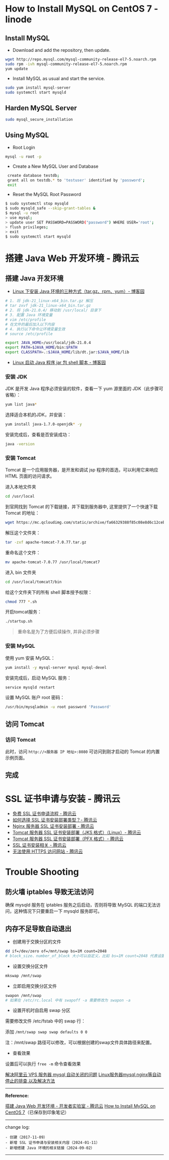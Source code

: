 # How to Install MySQL on CentOS 7 - linode

## Install MySQL

* Download and add the repository, then update.

```sh
wget http://repo.mysql.com/mysql-community-release-el7-5.noarch.rpm
sudo rpm -ivh mysql-community-release-el7-5.noarch.rpm
yum update
```

* Install MySQL as usual and start the service.

```sh
sudo yum install mysql-server
sudo systemctl start mysqld
```

## Harden MySQL Server

```sh
sudo mysql_secure_installation
```

## Using MySQL

* Root Login

```sh
mysql -u root -p
```

* Create a New MySQL User and Database

```sh
 create database testdb;
 grant all on testdb.* to 'testuser' identified by 'password';
 exit
```

* Reset the MySQL Root Password

```sh
$ sudo systemctl stop mysqld
$ sudo mysqld_safe --skip-grant-tables &
$ mysql -u root
> use mysql;
> update user SET PASSWORD=PASSWORD("password") WHERE USER='root';
> flush privileges;
> exit
$ sudo systemctl start mysqld
```

# 搭建 Java Web 开发环境 - 腾讯云

## 搭建 Java 开发环境

* [Linux 下安装 Java 环境的三种方式（tar.gz、rpm、yum）- 博客园](https://www.cnblogs.com/antLaddie/p/17599359.html)

```sh
# 1. 将 jdk-21_linux-x64_bin.tar.gz 解压
# tar zxvf jdk-21_linux-x64_bin.tar.gz
# 2. 将 jdk-21.0.4/ 移动到 /usr/local/ 目录下
# 3. 配置 Java 环境变量
# vim /etc/profile
# 在文件的最后加入以下内容
# 4. 执行以下命令让环境变量生效
# source /etc/profile

export JAVA_HOME=/usr/local/jdk-21.0.4
export PATH=$JAVA_HOME/bin:$PATH
export CLASSPATH=.:$JAVA_HOME/lib/dt.jar:$JAVA_HOME/lib
```

* [Linux 启动 Java 程序 jar 包 shell 脚本 - 博客园](https://www.cnblogs.com/zhaojinhui/p/17238758.html)

### 安装 JDK

JDK 是开发 Java 程序必须安装的软件，查看一下 yum 源里面的 JDK（此步骤可省略）：

```sh
yum list java*
```

选择适合本机的JDK，并安装：

```sh
yum install java-1.7.0-openjdk* -y
```

安装完成后，查看是否安装成功：

```sh
java -version
```

### 安装 Tomcat

Tomcat 是一个应用服务器，是开发和调试 jsp 程序的首选，可以利用它来响应 HTML 页面的访问请求。

进入本地文件夹

```sh
cd /usr/local
```

到官网找到 Tomcat 的下载链接，并下载到服务器中, 这里提供了一个快速下载 Tomcat 的地址：

```sh
wget https://mc.qcloudimg.com/static/archive/fa66329388f85c08e8d6c12ceb8b2ca3/apache-tomcat-7.0.77.tar.gz
```

解压这个文件夹：

```sh
tar -zxf apache-tomcat-7.0.77.tar.gz
```

重命名这个文件：

```sh
mv apache-tomcat-7.0.77 /usr/local/tomcat7
```

进入 bin 文件夹

```sh
cd /usr/local/tomcat7/bin
```

给这个文件夹下的所有 shell 脚本授予权限：

```sh
chmod 777 *.sh
```

开启tomcat服务：

```sh
./startup.sh
```

> 重命名是为了方便后续操作, 并非必须步骤

### 安装 MySQL

使用 yum 安装 MySQL：

```sh
yum install -y mysql-server mysql mysql-devel
```

安装完成后，启动 MySQL 服务：

```sh
service mysqld restart
```

设置 MySQL 账户 root 密码：

```sh
/usr/bin/mysqladmin -u root password 'Password'
```

## 访问 Tomcat

### 访问 Tomcat

此时，访问 `http://<服务器 IP 地址>:8080` 可访问到刚才启动的 Tomcat 的内置示例页面。

## 完成

# SSL 证书申请与安装 - 腾讯云

* [免费 SSL 证书申请流程 - 腾讯云](https://cloud.tencent.com/document/product/400/6814)
* [如何选择 SSL 证书安装部署类型？- 腾讯云](https://cloud.tencent.com/document/product/400/4143)
* [Nginx 服务器 SSL 证书安装部署 - 腾讯云](https://cloud.tencent.com/document/product/400/35244)
* [Tomcat 服务器 SSL 证书安装部署（JKS 格式）（Linux）- 腾讯云](https://cloud.tencent.com/document/product/400/35224)
* [Tomcat 服务器 SSL 证书安装部署（PFX 格式）- 腾讯云](https://cloud.tencent.com/document/product/400/65706)
* [SSL 证书安装相关 - 腾讯云](https://cloud.tencent.com/document/product/400/61387)
* [无法使用 HTTPS 访问网站 - 腾讯云](https://cloud.tencent.com/document/product/400/53650)

# Trouble Shooting

## 防火墙 iptables 导致无法访问

确保 mysqld 服务在 iptables 服务之后启动，否则将导致 MySQL 的端口无法访问，这种情况下只要重启一下 mysqld 服务即可。

## 内存不足导致自动退出

* 创建用于交换分区的文件

```sh
dd if=/dev/zero of=/mnt/swap bs=1M count=2048
# block_size、number_of_block 大小可以自定义，比如 bs=1M count=2048 代表设置 2G 大小swap 分区
```

* 设置交换分区文件

```sh
mkswap /mnt/swap
```

* 立即启用交换分区文件

```sh
swapon /mnt/swap
# 如果在 /etc/rc.local 中有 swapoff -a 需要修改为 swapon -a
```

* 设置开机时自启用 swap 分区

需要修改文件 /etc/fstab 中的 swap 行：

添加 `/mnt/swap swap swap defaults 0 0`

注：/mnt/swap 路径可以修改，可以根据创建的swap文件具体路径来配置。

* 查看效果

设置后可以执行 `free -m` 命令查看效果

[解决阿里云 VPS 服务器 mysql 自动关闭的问题](https://zhuanlan.zhihu.com/p/24888793)
[Linux服务器mysql,nginx等自动停止的排查,以及解决方法](https://www.jisec.com/linux/302.html)

-------

**Reference:**

[搭建 Java Web 开发环境 - 开发者实验室 - 腾讯云](https://cloud.tencent.com/developer/labs/lab/10035)
[How to Install MySQL on CentOS 7](https://www.linode.com/docs/databases/mysql/how-to-install-mysql-on-centos-7)（已保存到印象笔记）

---

change log: 

	- 创建（2017-11-09）
	- 新增 SSL 证书申请与安装相关内容（2024-01-11）
	- 新增搭建 Java 环境的相关链接（2024-09-02）

---



